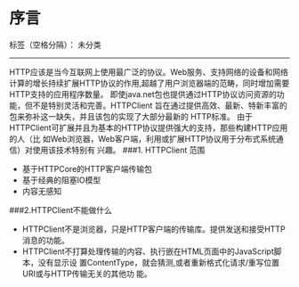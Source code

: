﻿# 序言

标签（空格分隔）： 未分类

---
HTTP应该是当今互联网上使用最广泛的协议。Web服务、支持网络的设备和网络计算的增长持续扩展HTTP协议的作用,超越了用户浏览器端的范畴，同时增加需要HTTP支持的应用程序数量。
即使java.net包也提供通过HTTP协议访问资源的功能，但不是特别灵活和完善。HTTPClient
旨在通过提供高效、最新、特新丰富的包来弥补这一缺失，并且该包的实现了大部分最新的
HTTP标准。
由于HTTPClient可扩展并且为基本的HTTP协议提供强大的支持，那些构建HTTP应用的人（比
如Web浏览器，Web客户端，利用或扩展HTTP协议用于分布式系统通信）对使用该技术特别有
兴趣。
###1. HTTPClient 范围
* 基于HTTPCore的HTTP客户端传输包
* 基于经典的阻塞IO模型
* 内容无感知

###2.HTTPClient不能做什么
* HTTPClient不是浏览器，只是HTTP客户端的传输库。提供发送和接受HTTP消息的功能。
* HTTPClient不打算处理传输的内容、执行嵌在HTML页面中的JavaScript脚本，没有显示设
  置ContentType，就会猜测,或者重新格式化请求/重写位置URI或与HTTP传输无关的其他功   能。

